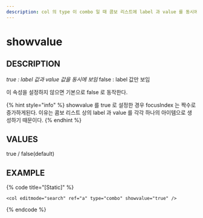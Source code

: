 ```yaml
---
description: col 의 type 이 combo 일 때 콤보 리스트에 label 과 value 를 동시에 보이도록 설정하는 속성
---
```


# showvalue

## DESCRIPTION

_true : label 값과 value 값을 동시에 보임_ false : label 값만 보임

이 속성을 설정하지 않으면 기본으로 false 로 동작한다.

{% hint style="info" %}
showvalue 를 true 로 설정한 경우 focusIndex 는 짝수로 증가하게된다. 이유는 콤보 리스트 상의 label 과 value 를 각각 하나의 아이템으로 생성하기 때문이다.
{% endhint %}

## VALUES

true / false\(default\)

## EXAMPLE

{% code title="\[Static\]" %}
```markup
<col editmode="search" ref="a" type="combo" showvalue="true" />
```
{% endcode %}

